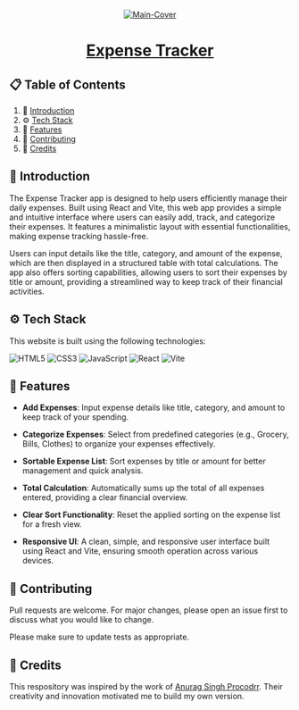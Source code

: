 <div align="center">
  <br />
   <a href="https://expense-tracker-getarpit.netlify.app/" target="_blank"><img src="https://github.com/user-attachments/assets/98a5721c-f2f9-4cfa-8575-e3f1e5749240" alt="Main-Cover" border="0"></a>
  <br />

# [Expense Tracker](https://expense-tracker-getarpit.netlify.app/)

</div>

## 📋 <a name="table">Table of Contents</a>

1. 🤖 [Introduction](#introduction)
2. ⚙️ [Tech Stack](#techstack)
3. 🔋 [Features](#features)
4. 🚀 [Contributing](#contribute)
5. 🫡 [Credits](#credits)

## <a name="introduction">🤖 Introduction</a>

The Expense Tracker app is designed to help users efficiently manage their daily expenses. Built using React and Vite, this web app provides a simple and intuitive interface where users can easily add, track, and categorize their expenses. It features a minimalistic layout with essential functionalities, making expense tracking hassle-free.

Users can input details like the title, category, and amount of the expense, which are then displayed in a structured table with total calculations. The app also offers sorting capabilities, allowing users to sort their expenses by title or amount, providing a streamlined way to keep track of their financial activities.

## <a name="techstack">⚙️ Tech Stack</a>

This website is built using the following technologies:

![HTML5](https://img.shields.io/badge/html5-%23E34F26.svg?style=for-the-badge&logo=html5&logoColor=white)
![CSS3](https://img.shields.io/badge/css3-%231572B6.svg?style=for-the-badge&logo=css3&logoColor=white)
![JavaScript](https://img.shields.io/badge/javascript-%23323330.svg?style=for-the-badge&logo=javascript&logoColor=%23F7DF1E)
![React](https://img.shields.io/badge/react-%2320232a.svg?style=for-the-badge&logo=react&logoColor=%2361DAFB)
![Vite](https://img.shields.io/badge/vite-%23646CFF.svg?style=for-the-badge&logo=vite&logoColor=white)

## <a name="features">🔋 Features</a>

- **Add Expenses**: Input expense details like title, category, and amount to keep track of your spending.

- **Categorize Expenses**: Select from predefined categories (e.g., Grocery, Bills, Clothes) to organize your expenses effectively.

- **Sortable Expense List**: Sort expenses by title or amount for better management and quick analysis.

- **Total Calculation**: Automatically sums up the total of all expenses entered, providing a clear financial overview.

- **Clear Sort Functionality**: Reset the applied sorting on the expense list for a fresh view.

- **Responsive UI**: A clean, simple, and responsive user interface built using React and Vite, ensuring smooth operation across various devices.

## <a name="contribute"> 🚀 Contributing</a>

Pull requests are welcome. For major changes, please open an issue first
to discuss what you would like to change.

Please make sure to update tests as appropriate.

## 🫡 Credits

This respository was inspired by the work of [Anurag Singh Procodrr](https://github.com/procodrr). Their creativity and innovation motivated me to build my own version.
